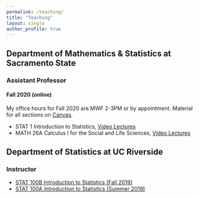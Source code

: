 ```yaml
---
permalink: /teaching/
title: "Teaching"
layout: single
author_profile: true
---
```


## Department of Mathematics & Statistics at Sacramento State
### Assistant Professor
#### Fall 2020 (online)
My office hours for Fall 2020 are MWF 2-3PM or by appointment. Material for all sections on [Canvas](https://csus.instructure.com/). 
- STAT 1 Introduction to Statistics, [Video Lectures](https://www.youtube.com/playlist?list=PLuMDlHzKEzEFDn6yfD9D3DCsp_j2AfDvm)
- MATH 26A Calculus I for the Social and Life Sciences, [Video Lectures](https://www.youtube.com/playlist?list=PLuMDlHzKEzEHVDBeTH5I_ghfON5ev4vCv)

## Department of Statistics at UC Riverside
### Instructor
- [STAT 100B Introduction to Statistics (Fall 2019)](https://lgpcappiello.github.io/teaching/stat100b/)
- [STAT 100A Introduction to Statistics (Summer 2019)](https://lgpcappiello.github.io/teaching/stat100a/)
